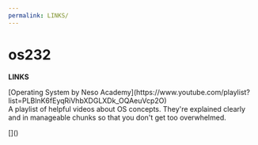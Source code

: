 ```yaml
---
permalink: LINKS/
---
```

# os232
**LINKS**
<p>[Operating System by Neso Academy](https://www.youtube.com/playlist?list=PLBlnK6fEyqRiVhbXDGLXDk_OQAeuVcp2O)<br>A playlist of helpful videos about OS concepts. They're explained clearly and in manageable chunks so that you don't get too overwhelmed.</p>
<p>[]()</p>
